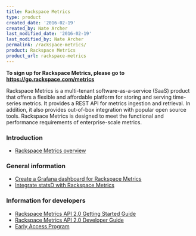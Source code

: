 ```yaml
---
title: Rackspace Metrics
type: product
created_date: '2016-02-19'
created_by: Nate Archer
last_modified_date: '2016-02-19'
last_modified_by: Nate Archer
permalink: /rackspace-metrics/
product: Rackspace Metrics
product_url: rackspace-metrics
---
```


**To sign up for Rackspace Metrics, please go to <https://go.rackspace.com/metrics>**

Rackspace Metrics is a multi-tenant software-as-a-service (SaaS) product that offers a flexible and affordable platform for storing and serving time-series metrics. It provides a REST API for metrics ingestion and retrieval. In addition, it also provides out-of-box integration with popular open source tools. Rackspace Metrics is designed to meet the functional and performance requirements of enterprise-scale metrics.

### Introduction

- [Rackspace Metrics overview](/how-to/rackspace-metrics-overview)

### General information

- [Create a Grafana dashboard for Rackspace Metrics](/how-to/create-a-grafana-dashboard-for-rackspace-metrics)
- [Integrate statsD with Rackspace Metrics](/how-to/integrate-statsd-with-rackspace-metrics)

### Information for developers

- [Rackspace Metrics API 2.0 Getting Started Guide](https://docs.rackspace.com/docs/metrics/v2/developer-guide/#getting-started)
- [Rackspace Metrics API 2.0 Developer Guide](https://docs.rackspace.com/docs/metrics/v2/developer-guide/)
- [Early Access Program](https://developer.rackspace.com/docs/metrics/v2/getting-started/)
